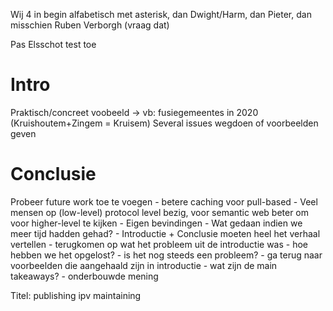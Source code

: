 Wij 4 in begin alfabetisch met asterisk, dan Dwight/Harm, dan Pieter, dan misschien Ruben Verborgh (vraag dat)

Pas Elsschot test toe

# Intro
Praktisch/concreet voobeeld -> vb: fusiegemeentes in 2020 (Kruishoutem+Zingem = Kruisem)
Several issues wegdoen of voorbeelden geven

# Conclusie
Probeer future work toe te voegen
    - betere caching voor pull-based
    - Veel mensen op (low-level) protocol level bezig, voor semantic web beter om voor higher-level te kijken
    - Eigen bevindingen
    - Wat gedaan indien we meer tijd hadden gehad?
    - Introductie + Conclusie moeten heel het verhaal vertellen
        - terugkomen op wat het probleem uit de introductie was
            - hoe hebben we het opgelost? 
            - is het nog steeds een probleem?
    - ga terug naar voorbeelden die aangehaald zijn in introductie
    - wat zijn de main takeaways?
    - onderbouwde mening

Titel: publishing ipv maintaining